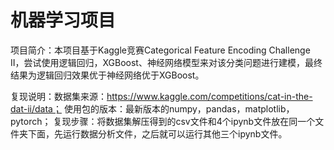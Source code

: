 # 机器学习项目
项目简介：本项目基于Kaggle竞赛Categorical Feature Encoding Challenge II，尝试使用逻辑回归，XGBoost、神经网络模型来对该分类问题进行建模，最终结果为逻辑回归效果优于神经网络优于XGBoost。


复现说明：数据集来源：https://www.kaggle.com/competitions/cat-in-the-dat-ii/data；
使用包的版本：最新版本的numpy，pandas，matplotlib，pytorch；
复现步骤：将数据集解压得到的csv文件和4个ipynb文件放在同一个文件夹下面，先运行数据分析文件，之后就可以运行其他三个ipynb文件。
